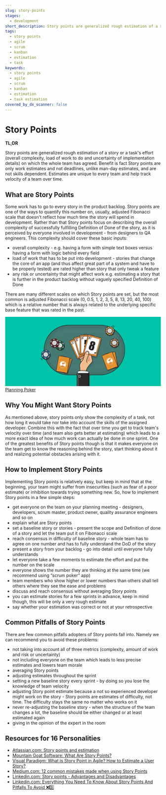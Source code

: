 ```yaml
---
slug: story-points
stages:
  - development
short_description: Story points are generalized rough estimation of a story or a task's effort on which the whole team has agreed. Benefit is fact Story points are only work estimates and not deadlines and are not skills.
tags:
  - story points
  - agile
  - scrum
  - kanban
  - estimation
  - task
keywords:
  - story points
  - agile
  - scrum
  - kanban
  - estimation
  - task estimation
covered_by_dx_scanner: false
---
```


# Story Points

**TL;DR**

Story points are generalized rough estimation of a story or a task's effort (overall complexity, load of work to do and uncertainty of implementation details) on which the whole team has agreed. Benefit is fact Story points are only work estimates and not deadlines, unlike man-day estimates, and are not skills dependent. Estimates are unique to every team and help track velocity of a team over time.

## What are Story Points

Some work has to go to every story in the product backlog. Story points are one of the ways to quantify this number on, usually, adjusted Fibonacci scale that doesn't reflect how much time the story will spend in development. Rather than that Story points focus on describing the overall complexity of successfully fulfilling Definition of Done of the story, as it is perceived by everyone involved in development - from designers to QA engineers. This complexity should cover these basic inputs:

- overall complexity - e.g. having a form with simple text boxes versus having a form with logic behind every field
- load of work that has to be put into development - stories that change the core of an app (and thus affect great part of a system and have to be properly tested) are rated higher than story that only tweak a feature
- any risk or uncertainty that might affect work e.g. estimating a story that is further in the product backlog without vaguely specified Definition of Done

There are many different scales on which Story points are set, but the most common is adjusted Fibonacci scale (0, 0.5, 1, 2, 3, 5, 8, 13, 20, 40, 100) which is a relative number that is always related to the underlying specific base feature that was rated in the past.

![Planning Poker](/files/planning-poker.png)
[Planning Poker](https://www.mountaingoatsoftware.com/agile/planning-poker)

## Why You Might Want Story Points

As mentioned above, story points only show the complexity of a task, not how long it would take nor take into account the skills of the assigned developer. Combine this with the fact that over time you get to track team's velocity over time (and team also gets better at estimating) which leads to a more exact idea of how much work can actually be done in one sprint. One of the greatest benefits of Story points though is that it makes everyone on the team get to know the reasoning behind the story, start thinking about it and realizing potential obstacles arising with it.

## How to Implement Story Points

Implementing Story points is relatively easy, but keep in mind that at the beginning, your team might suffer from insecurities (such as fear of a poor estimate) or inhibition towards trying something new. So, how to implement Story points in a few simple steps:

- get everyone on the team on your planning meeting - designers, developers, scrum master, product owner, quality assurance engineers and so on
- explain what are Story points
- set a baseline story or stories - present the scope and Definition of done of a story and let the team put it on Fibonacci scale
- reach consensus in difficulty of baseline story - whole team has to agree on one number and has to fully understand the DoD of the story
- present a story from your backlog - go into detail until everyone fully understands
- let everyone take a few moments to estimate the effort and put the number on the scale
- everyone shows the number they are thinking at the same time (we recommend using “scrum poker” app)
- team members who show higher or lower numbers than others shall tell others where they see the ease and problems
- discuss and reach consensus without averaging Story points
- you can estimate stories for a few sprints in advance, keep in mind though, this will be only a very rough estimate
- say whether your estimation was correct or not at your retrospective

## Common Pitfalls of Story Points

There are few common pitfalls adopters of Story points fall into. Namely we can recommend you to avoid these problems:

- not taking into account all of three metrics (complexity, amount of work and risk or uncertainty)
- not including everyone on the team which leads to less precise estimates and lowers team morale
- averaging Story points
- adjusting estimates throughout the sprint
- setting a new baseline story every sprint - by doing so you lose the knowledge of team velocity
- adjusting Story point estimate because a not so experienced developer might work on the story - Story points are estimates of difficulty, not time. The difficulty stays the same no matter who works on it
- never re-adjusting the baseline story - when the structure of the team changes a lot, the baseline should be either changed or at least estimated again
- giving in the opinion of the expert in the room

## Resources for 16 Personalities

- [Atlassian.com: Story points and estimation](https://www.atlassian.com/agile/project-management/estimation)
- [Mountain Goat Software: What Are Story Points?](https://www.mountaingoatsoftware.com/blog/what-are-story-points)
- [Visual Paradigm: What is Story Point in Agile? How to Estimate a User Story?](https://www.visual-paradigm.com/scrum/what-is-story-point-in-agile/)
- [Medium.com: 12 common mistakes made when using Story Points](https://medium.com/serious-scrum/12-common-mistakes-made-when-using-story-points-f0bb9212d2f7)
- [Linkedin.com: Story points - Advantages and Disadvantages](https://www.linkedin.com/pulse/advantages-disadvantages-using-story-points-anshika-misra/)
- [Linkedin.com: Everything You Need To Know About Story Points And Pitfalls To Avoid ❌3️⃣](https://www.linkedin.com/pulse/everything-you-need-know-story-points-pitfalls-avoid-3-gabriel-holz/)
